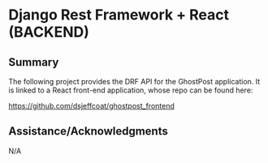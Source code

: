# Django Rest Framework + React (BACKEND)

## Summary

The following project provides the DRF API for the GhostPost application. It is linked to a React front-end application, whose repo can be found here:

https://github.com/dsjeffcoat/ghostpost_frontend

## Assistance/Acknowledgments

N/A
